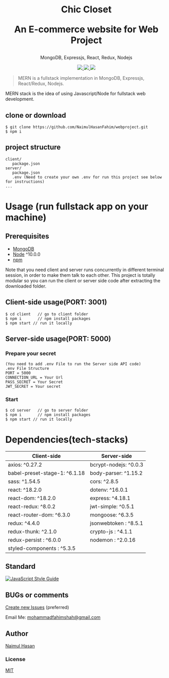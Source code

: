 <h1 align="center">
Chic Closet
<p>An E-commerce website for Web Project</p>
</h1>
<p align="center">
MongoDB, Expressjs, React, Redux, Nodejs
</p>

<p align="center">
   <a href="https://travis-ci.com/amazingandyyy/mern">
      <img src="https://travis-ci.com/amazingandyyy/mern.svg?branch=master" />
   </a>
   <a href="https://github.com/amazingandyyy/mern/blob/master/LICENSE">
      <img src="https://img.shields.io/badge/License-MIT-green.svg" />
   </a>
   <a href="https://circleci.com/gh/amazingandyyy/mern">
      <img src="https://circleci.com/gh/amazingandyyy/mern.svg?style=svg" />
   </a>
</p>

> MERN is a fullstack implementation in MongoDB, Expressjs, React/Redux, Nodejs.

MERN stack is the idea of using Javascript/Node for fullstack web development.

## clone or download
```terminal
$ git clone https://github.com/NaimulHasanFahim/webproject.git
$ npm i
```

## project structure
```terminal
client/
   package.json
server/
   package.json
   .env (Need to create your own .env for run this project see below for instructions)
...
```

# Usage (run fullstack app on your machine)

## Prerequisites
- [MongoDB](https://gist.github.com/nrollr/9f523ae17ecdbb50311980503409aeb3)
- [Node](https://nodejs.org/en/download/) ^10.0.0
- [npm](https://nodejs.org/en/download/package-manager/)

Note that you need client and server runs concurrently in different terminal session, in order to make them talk to each other. This project is totally modular so you can run the client or server side code after extracting the downloaded folder.

## Client-side usage(PORT: 3001)
```terminal
$ cd client   // go to client folder
$ npm i       // npm install packages
$ npm start // run it locally

```

## Server-side usage(PORT: 5000)

### Prepare your secret
```
(You need to add .env File to run the Server side API code)
.env File Structure
PORT = 5000
CONNECTION_URL = Your Url
PASS_SECRET = Your Secret
JWT_SECRET = Your secret
```

### Start

```terminal
$ cd server   // go to server folder
$ npm i       // npm install packages
$ npm start // run it locally
```


# Dependencies(tech-stacks)
Client-side | Server-side
--- | ---
axios: ^0.27.2 | bcrypt-nodejs: ^0.0.3
babel-preset-stage-1: ^6.1.18|body-parser: ^1.15.2
sass: ^1.54.5 | cors: ^2.8.5
react: ^18.2.0 | dotenv: ^16.0.1
react-dom: ^18.2.0 | express: ^4.18.1
react-redux: ^8.0.2 | jwt-simple: ^0.5.1
react-router-dom: ^6.3.0 | mongoose: ^6.3.5
redux: ^4.4.0 | jsonwebtoken : ^8.5.1
redux-thunk: ^2.1.0 | crypto-js : ^4.1.1
redux-persist : ^6.0.0| nodemon : ^2.0.16
styled-components : ^5.3.5 |


## Standard

[![JavaScript Style Guide](https://cdn.rawgit.com/standard/standard/master/badge.svg)](https://github.com/standard/standard)

## BUGs or comments
[Create new Issues](https://github.com/NaimulHasanFahim/webproject/issues) (preferred)

Email Me: mohammadfahimshah@gmail.com

## Author
[Naimul Hasan](https://www.linkedin.com/in/naimul-hasan-fahim-1541481b2/)


### License
[MIT](https://github.com/amazingandyyy/mern/blob/master/LICENSE)